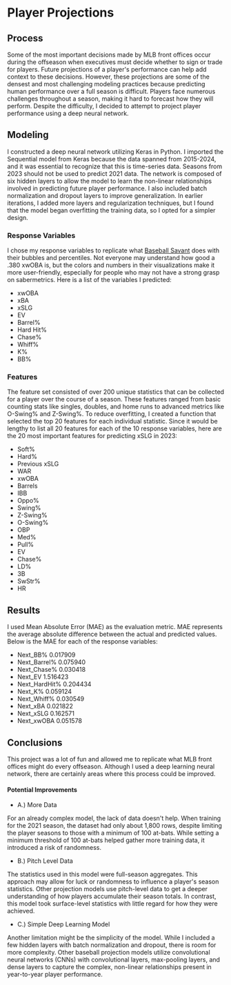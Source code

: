# Player Projections

## Process

Some of the most important decisions made by MLB front offices occur during the offseason when executives must decide whether to sign or trade for players. Future projections of a player's performance can help add context to these decisions. However, these projections are some of the densest and most challenging modeling practices because predicting human performance over a full season is difficult. Players face numerous challenges throughout a season, making it hard to forecast how they will perform. Despite the difficulty, I decided to attempt to project player performance using a deep neural network.

## Modeling

I constructed a deep neural network utilizing Keras in Python. I imported the Sequential model from Keras because the data spanned from 2015-2024, and it was essential to recognize that this is time-series data. Seasons from 2023 should not be used to predict 2021 data. The network is composed of six hidden layers to allow the model to learn the non-linear relationships involved in predicting future player performance. I also included batch normalization and dropout layers to improve generalization. In earlier iterations, I added more layers and regularization techniques, but I found that the model began overfitting the training data, so I opted for a simpler design.

### Response Variables

I chose my response variables to replicate what [Baseball Savant](https://baseballsavant.mlb.com/) does with their bubbles and percentiles. Not everyone may understand how good a .380 xwOBA is, but the colors and numbers in their visualizations make it more user-friendly, especially for people who may not have a strong grasp on sabermetrics. Here is a list of the variables I predicted:

- xwOBA
- xBA
- xSLG
- EV
- Barrel%
- Hard Hit%
- Chase%
- Whiff%
- K%
- BB%



### Features

The feature set consisted of over 200 unique statistics that can be collected for a player over the course of a season. These features ranged from basic counting stats like singles, doubles, and home runs to advanced metrics like O-Swing% and Z-Swing%. To reduce overfitting, I created a function that selected the top 20 features for each individual statistic. Since it would be lengthy to list all 20 features for each of the 10 response variables, here are the 20 most important features for predicting xSLG in 2023:

- Soft%
- Hard%
- Previous xSLG
- WAR
- xwOBA
- Barrels
- IBB
- Oppo%
- Swing%
- Z-Swing%
- O-Swing%
- OBP
- Med%
- Pull%
- EV
- Chase%
- LD%
- 3B
- SwStr%
- HR

## Results

I used Mean Absolute Error (MAE) as the evaluation metric. MAE represents the average absolute difference between the actual and predicted values. Below is the MAE for each of the response variables:

- Next_BB%         0.017909
- Next_Barrel%     0.075940
- Next_Chase%      0.030418
- Next_EV          1.516423
- Next_HardHit%    0.204434
- Next_K%          0.059124
- Next_Whiff%      0.030549
- Next_xBA         0.021822
- Next_xSLG        0.162571
- Next_xwOBA       0.051578

## Conclusions

This project was a lot of fun and allowed me to replicate what MLB front offices might do every offseason. Although I used a deep learning neural network, there are certainly areas where this process could be improved.

#### Potential Improvements

- A.) More Data
  
For an already complex model, the lack of data doesn't help. When training for the 2021 season, the dataset had only about 1,800 rows, despite limiting the player seasons to those with a minimum of 100 at-bats. While setting a minimum threshold of 100 at-bats helped gather more training data, it introduced a risk of randomness.

- B.) Pitch Level Data

The statistics used in this model were full-season aggregates. This approach may allow for luck or randomness to influence a player's season statistics. Other projection models use pitch-level data to get a deeper understanding of how players accumulate their season totals. In contrast, this model took surface-level statistics with little regard for how they were achieved.

- C.) Simple Deep Learning Model

Another limitation might be the simplicity of the model. While I included a few hidden layers with batch normalization and dropout, there is room for more complexity. Other baseball projection models utilize convolutional neural networks (CNNs) with convolutional layers, max-pooling layers, and dense layers to capture the complex, non-linear relationships present in year-to-year player performance.
